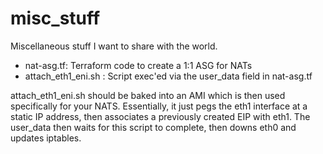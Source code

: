 # misc_stuff

Miscellaneous stuff I want to share with the world.


- nat-asg.tf: Terraform code to create a 1:1 ASG for NATs
- attach_eth1_eni.sh : Script exec'ed via the user_data field in nat-asg.tf

attach_eth1_eni.sh should be baked into an AMI which is then used
specifically for your NATS. Essentially, it just pegs the eth1
interface at a static IP address, then associates a previously created
EIP with eth1.  The user_data then waits for this script to complete,
then downs eth0 and updates iptables.

